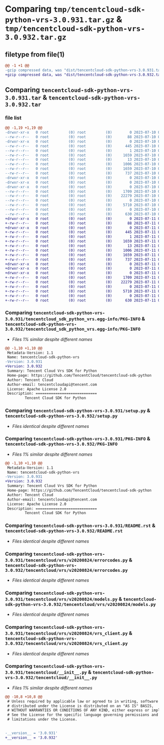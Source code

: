 # Comparing `tmp/tencentcloud-sdk-python-vrs-3.0.931.tar.gz` & `tmp/tencentcloud-sdk-python-vrs-3.0.932.tar.gz`

## filetype from file(1)

```diff
@@ -1 +1 @@
-gzip compressed data, was "dist/tencentcloud-sdk-python-vrs-3.0.931.tar", last modified: Mon Jul 10 00:58:56 2023, max compression
+gzip compressed data, was "dist/tencentcloud-sdk-python-vrs-3.0.932.tar", last modified: Tue Jul 11 01:04:36 2023, max compression
```

## Comparing `tencentcloud-sdk-python-vrs-3.0.931.tar` & `tencentcloud-sdk-python-vrs-3.0.932.tar`

### file list

```diff
@@ -1,19 +1,19 @@
-drwxr-xr-x   0 root         (0) root         (0)        0 2023-07-10 00:58:56.000000 tencentcloud-sdk-python-vrs-3.0.931/
--rw-r--r--   0 root         (0) root         (0)       88 2023-07-10 00:58:56.000000 tencentcloud-sdk-python-vrs-3.0.931/setup.cfg
-drwxr-xr-x   0 root         (0) root         (0)        0 2023-07-10 00:58:56.000000 tencentcloud-sdk-python-vrs-3.0.931/tencentcloud_sdk_python_vrs.egg-info/
--rw-r--r--   0 root         (0) root         (0)      445 2023-07-10 00:58:56.000000 tencentcloud-sdk-python-vrs-3.0.931/tencentcloud_sdk_python_vrs.egg-info/SOURCES.txt
--rw-r--r--   0 root         (0) root         (0)        1 2023-07-10 00:58:56.000000 tencentcloud-sdk-python-vrs-3.0.931/tencentcloud_sdk_python_vrs.egg-info/dependency_links.txt
--rw-r--r--   0 root         (0) root         (0)     1659 2023-07-10 00:58:56.000000 tencentcloud-sdk-python-vrs-3.0.931/tencentcloud_sdk_python_vrs.egg-info/PKG-INFO
--rw-r--r--   0 root         (0) root         (0)       13 2023-07-10 00:58:56.000000 tencentcloud-sdk-python-vrs-3.0.931/tencentcloud_sdk_python_vrs.egg-info/top_level.txt
--rw-r--r--   0 root         (0) root         (0)     1006 2023-07-10 00:58:56.000000 tencentcloud-sdk-python-vrs-3.0.931/setup.py
--rw-r--r--   0 root         (0) root         (0)     1659 2023-07-10 00:58:56.000000 tencentcloud-sdk-python-vrs-3.0.931/PKG-INFO
--rw-r--r--   0 root         (0) root         (0)      737 2023-07-10 00:58:56.000000 tencentcloud-sdk-python-vrs-3.0.931/README.rst
-drwxr-xr-x   0 root         (0) root         (0)        0 2023-07-10 00:58:56.000000 tencentcloud-sdk-python-vrs-3.0.931/tencentcloud/
-drwxr-xr-x   0 root         (0) root         (0)        0 2023-07-10 00:58:56.000000 tencentcloud-sdk-python-vrs-3.0.931/tencentcloud/vrs/
-drwxr-xr-x   0 root         (0) root         (0)        0 2023-07-10 00:58:56.000000 tencentcloud-sdk-python-vrs-3.0.931/tencentcloud/vrs/v20200824/
--rw-r--r--   0 root         (0) root         (0)     1709 2023-07-10 00:58:56.000000 tencentcloud-sdk-python-vrs-3.0.931/tencentcloud/vrs/v20200824/errorcodes.py
--rw-r--r--   0 root         (0) root         (0)    22279 2023-07-10 00:58:56.000000 tencentcloud-sdk-python-vrs-3.0.931/tencentcloud/vrs/v20200824/models.py
--rw-r--r--   0 root         (0) root         (0)        0 2023-07-10 00:58:56.000000 tencentcloud-sdk-python-vrs-3.0.931/tencentcloud/vrs/v20200824/__init__.py
--rw-r--r--   0 root         (0) root         (0)     5710 2023-07-10 00:58:56.000000 tencentcloud-sdk-python-vrs-3.0.931/tencentcloud/vrs/v20200824/vrs_client.py
--rw-r--r--   0 root         (0) root         (0)        0 2023-07-10 00:58:56.000000 tencentcloud-sdk-python-vrs-3.0.931/tencentcloud/vrs/__init__.py
--rw-r--r--   0 root         (0) root         (0)      630 2023-07-10 00:58:56.000000 tencentcloud-sdk-python-vrs-3.0.931/tencentcloud/__init__.py
+drwxr-xr-x   0 root         (0) root         (0)        0 2023-07-11 01:04:36.000000 tencentcloud-sdk-python-vrs-3.0.932/
+-rw-r--r--   0 root         (0) root         (0)       88 2023-07-11 01:04:36.000000 tencentcloud-sdk-python-vrs-3.0.932/setup.cfg
+drwxr-xr-x   0 root         (0) root         (0)        0 2023-07-11 01:04:36.000000 tencentcloud-sdk-python-vrs-3.0.932/tencentcloud_sdk_python_vrs.egg-info/
+-rw-r--r--   0 root         (0) root         (0)      445 2023-07-11 01:04:36.000000 tencentcloud-sdk-python-vrs-3.0.932/tencentcloud_sdk_python_vrs.egg-info/SOURCES.txt
+-rw-r--r--   0 root         (0) root         (0)        1 2023-07-11 01:04:36.000000 tencentcloud-sdk-python-vrs-3.0.932/tencentcloud_sdk_python_vrs.egg-info/dependency_links.txt
+-rw-r--r--   0 root         (0) root         (0)     1659 2023-07-11 01:04:36.000000 tencentcloud-sdk-python-vrs-3.0.932/tencentcloud_sdk_python_vrs.egg-info/PKG-INFO
+-rw-r--r--   0 root         (0) root         (0)       13 2023-07-11 01:04:36.000000 tencentcloud-sdk-python-vrs-3.0.932/tencentcloud_sdk_python_vrs.egg-info/top_level.txt
+-rw-r--r--   0 root         (0) root         (0)     1006 2023-07-11 01:04:36.000000 tencentcloud-sdk-python-vrs-3.0.932/setup.py
+-rw-r--r--   0 root         (0) root         (0)     1659 2023-07-11 01:04:36.000000 tencentcloud-sdk-python-vrs-3.0.932/PKG-INFO
+-rw-r--r--   0 root         (0) root         (0)      737 2023-07-11 01:04:36.000000 tencentcloud-sdk-python-vrs-3.0.932/README.rst
+drwxr-xr-x   0 root         (0) root         (0)        0 2023-07-11 01:04:36.000000 tencentcloud-sdk-python-vrs-3.0.932/tencentcloud/
+drwxr-xr-x   0 root         (0) root         (0)        0 2023-07-11 01:04:36.000000 tencentcloud-sdk-python-vrs-3.0.932/tencentcloud/vrs/
+drwxr-xr-x   0 root         (0) root         (0)        0 2023-07-11 01:04:36.000000 tencentcloud-sdk-python-vrs-3.0.932/tencentcloud/vrs/v20200824/
+-rw-r--r--   0 root         (0) root         (0)     1709 2023-07-11 01:04:36.000000 tencentcloud-sdk-python-vrs-3.0.932/tencentcloud/vrs/v20200824/errorcodes.py
+-rw-r--r--   0 root         (0) root         (0)    22279 2023-07-11 01:04:36.000000 tencentcloud-sdk-python-vrs-3.0.932/tencentcloud/vrs/v20200824/models.py
+-rw-r--r--   0 root         (0) root         (0)        0 2023-07-11 01:04:36.000000 tencentcloud-sdk-python-vrs-3.0.932/tencentcloud/vrs/v20200824/__init__.py
+-rw-r--r--   0 root         (0) root         (0)     5710 2023-07-11 01:04:36.000000 tencentcloud-sdk-python-vrs-3.0.932/tencentcloud/vrs/v20200824/vrs_client.py
+-rw-r--r--   0 root         (0) root         (0)        0 2023-07-11 01:04:36.000000 tencentcloud-sdk-python-vrs-3.0.932/tencentcloud/vrs/__init__.py
+-rw-r--r--   0 root         (0) root         (0)      630 2023-07-11 01:04:36.000000 tencentcloud-sdk-python-vrs-3.0.932/tencentcloud/__init__.py
```

### Comparing `tencentcloud-sdk-python-vrs-3.0.931/tencentcloud_sdk_python_vrs.egg-info/PKG-INFO` & `tencentcloud-sdk-python-vrs-3.0.932/tencentcloud_sdk_python_vrs.egg-info/PKG-INFO`

 * *Files 1% similar despite different names*

```diff
@@ -1,10 +1,10 @@
 Metadata-Version: 1.1
 Name: tencentcloud-sdk-python-vrs
-Version: 3.0.931
+Version: 3.0.932
 Summary: Tencent Cloud Vrs SDK for Python
 Home-page: https://github.com/TencentCloud/tencentcloud-sdk-python
 Author: Tencent Cloud
 Author-email: tencentcloudapi@tencent.com
 License: Apache License 2.0
 Description: ============================
         Tencent Cloud SDK for Python
```

### Comparing `tencentcloud-sdk-python-vrs-3.0.931/setup.py` & `tencentcloud-sdk-python-vrs-3.0.932/setup.py`

 * *Files identical despite different names*

### Comparing `tencentcloud-sdk-python-vrs-3.0.931/PKG-INFO` & `tencentcloud-sdk-python-vrs-3.0.932/PKG-INFO`

 * *Files 1% similar despite different names*

```diff
@@ -1,10 +1,10 @@
 Metadata-Version: 1.1
 Name: tencentcloud-sdk-python-vrs
-Version: 3.0.931
+Version: 3.0.932
 Summary: Tencent Cloud Vrs SDK for Python
 Home-page: https://github.com/TencentCloud/tencentcloud-sdk-python
 Author: Tencent Cloud
 Author-email: tencentcloudapi@tencent.com
 License: Apache License 2.0
 Description: ============================
         Tencent Cloud SDK for Python
```

### Comparing `tencentcloud-sdk-python-vrs-3.0.931/README.rst` & `tencentcloud-sdk-python-vrs-3.0.932/README.rst`

 * *Files identical despite different names*

### Comparing `tencentcloud-sdk-python-vrs-3.0.931/tencentcloud/vrs/v20200824/errorcodes.py` & `tencentcloud-sdk-python-vrs-3.0.932/tencentcloud/vrs/v20200824/errorcodes.py`

 * *Files identical despite different names*

### Comparing `tencentcloud-sdk-python-vrs-3.0.931/tencentcloud/vrs/v20200824/models.py` & `tencentcloud-sdk-python-vrs-3.0.932/tencentcloud/vrs/v20200824/models.py`

 * *Files identical despite different names*

### Comparing `tencentcloud-sdk-python-vrs-3.0.931/tencentcloud/vrs/v20200824/vrs_client.py` & `tencentcloud-sdk-python-vrs-3.0.932/tencentcloud/vrs/v20200824/vrs_client.py`

 * *Files identical despite different names*

### Comparing `tencentcloud-sdk-python-vrs-3.0.931/tencentcloud/__init__.py` & `tencentcloud-sdk-python-vrs-3.0.932/tencentcloud/__init__.py`

 * *Files 1% similar despite different names*

```diff
@@ -10,8 +10,8 @@
 # Unless required by applicable law or agreed to in writing, software
 # distributed under the License is distributed on an "AS IS" BASIS,
 # WITHOUT WARRANTIES OR CONDITIONS OF ANY KIND, either express or implied.
 # See the License for the specific language governing permissions and
 # limitations under the License.
 
 
-__version__ = '3.0.931'
+__version__ = '3.0.932'
```

